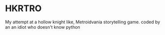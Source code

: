 # HKRTRO
My attempt at a hollow knight like, Metroidvania storytelling game. coded by an an idiot who doesn't know python
